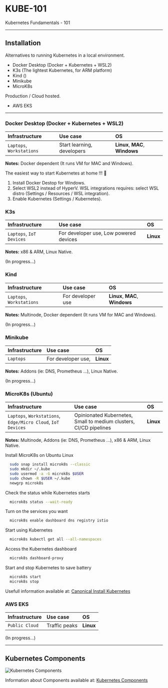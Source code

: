 # KUBE-101

Kubernetes Fundamentals - 101

---

## Installation

Alternatives to running Kubernetes in a local environment.

- Docker Desktop (Docker + Kubernetes + WSL2)
- K3s (The lightest Kubernetes, for ARM platform)
- Kind ()
- Minikube
- MicroK8s

Production / Cloud hosted.

- AWS EKS

---

### Docker Desktop (Docker + Kubernetes + WSL2)

| Infrastructure | Use case       | OS             |
| :------------- | :------------- | :------------- |
| `Laptops`, `Workstations` | Start learning, developers | **Linux**, **MAC**, **Windows** |
**Notes:** Docker dependent (It runs VM for MAC and Windows).

The easiest way to start Kubernetes at home !!! 👶

1. Install Docker Destop for Windows.
2. Select WSL2 instead of HyperV. WSL integrations requires: select WSL distro (Settings / Resources / WSL integration).
3. Enable Kubernetes (Settings / Kubernetes).

### K3s

| Infrastructure | Use case       | OS             |
| :------------- | :------------- | :------------- |
| `Laptops`, `IoT Devices` | For developer use, Low powered devices | **Linux** |
**Notes:** x86 & ARM, Linux Native.

(In progress...)

### Kind

| Infrastructure | Use case       | OS             |
| :------------- | :------------- | :------------- |
| `Laptops`, `Workstations` | For developer use | **Linux**, **MAC**, **Windows** |
**Notes:** Multinode, Docker dependent (It runs VM for MAC and Windows).


(In progress...)

### Minikube

| Infrastructure | Use case       | OS             |
| :------------- | :------------- | :------------- |
| `Laptops` | For developer use, | **Linux** |
**Notes:** Addons (ie: DNS, Prometheus ...), Linux Native.

(In progress...)

### MicroK8s (Ubuntu)

| Infrastructure | Use case       | OS             |
| :------------- | :------------- | :------------- |
| `Laptops`, `Workstations`, `Edge/Micro Cloud`, `IoT Devices` | Opinionated Kubernetes, Small to medium clusters, CI/CD pipelines | **Linux** |
**Notes:** Multinode, Addons (ie: DNS, Prometheus ...), x86 & ARM, Linux Native.

Install MicroK8s on Ubuntu Linux

```bash
  sudo snap install microk8s --classic
  sudo mkdir ~/.kube
  sudo usermod -a -G microk8s $USER
  sudo chown -R $USER ~/.kube
  newgrp microk8s
```

Check the status while Kubernetes starts

```bash
  microk8s status --wait-ready
```

Turn on the services you want

```bash
  microk8s enable dashboard dns registry istio
```

Start using Kubernetes

```bash
  microk8s kubectl get all --all-namespaces
```

Access the Kubernetes dashboard

```bash
  microk8s dashboard-proxy
```

Start and stop Kubernetes to save battery

```bash
  microk8s start
  microk8s stop
```

Usefull information available at: [Canonical Install Kubernetes](https://ubuntu.com/kubernetes/install)

### AWS EKS

| Infrastructure | Use case       | OS             |
| :------------- | :------------- | :------------- |
| `Public Cloud` | Traffic peaks | **Linux** |

(In progress...)

---

## Kubernetes Components

![Kubernetes Components](https://d33wubrfki0l68.cloudfront.net/2475489eaf20163ec0f54ddc1d92aa8d4c87c96b/e7c81/images/docs/components-of-kubernetes.svg)

Information about Components available at: [Kubernetes Components](https://kubernetes.io/docs/concepts/overview/components/)
